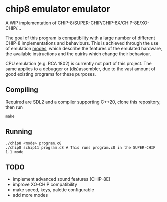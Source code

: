 # chip8 emulator emulator
A WIP implementation of CHIP-8/SUPER-CHIP/CHIP-8X/CHIP-8E/XO-CHIP/…

The goal of this program is compatibility with a large number of different CHIP-8 implementations and behaviours. This is achieved through the use of emulation [modes](modes.md), which describe the features of the emulated hardware, the available instructions and the quirks which change their behaviour.

CPU emulation (e.g. RCA 1802) is currently not part of this project. The same applies to a debugger or (dis)assembler, due to the vast amount of good existing programs for these purposes.

## Compiling
Required are SDL2 and a compiler supporting C++20, clone this repository, then run
```
make
```

## Running
```
./chip8 <mode> program.c8
./chip8 schip11 program.c8 # This runs program.c8 in the SUPER-CHIP 1.1 mode
```

## TODO
- implement advanced sound features (CHIP-8E)
- improve XO-CHIP compatibility
- make speed, keys, palette configurable
- add more modes
